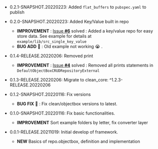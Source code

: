 * 0.2.1-SNAPSHOT.20220223: Added `flat_buffers` to `pubspec.yaml` to publish

* 0.2.0-SNAPSHOT.20220223: Added Key/Value built in repo
    * **IMPROVEMENT** : [Issue **#6**](https://github.com/JesusHdezWaterloo/clean_repo_objectbox/issues/6) solved : Added a key/value repo for easy store data. See example for details at `example/lib/src_single_key_value`
    * **BUG ADD** :bug: : Old example not working :sob: .

* 0.1.4-RELEASE.20220206: Removed print
    * **IMPROVEMENT** : [Issue **#4**](https://github.com/JesusHdezWaterloo/clean_repo_objectbox/issues/4) solved : Removed all prints statements in `DefaultObjectBoxCRUDRepositoryExternal`

* 0.1.3-RELEASE.20220206: Migrate to clean_core: ^1.2.3-RELEASE.20220206

* 0.1.2-SNAPSHOT.20220116: Fix versions
  * **BUG FIX** :bug: : Fix clean/objectbox versions to latest.

* 0.1.0-SNAPSHOT.20220116: Fix basic functionalities.
  * **IMPROVEMENT** Sort example folders by letter, fix converter layer

* 0.0.1-RELEASE.20211019: Initial develop of framework.
  * **NEW** Basics of repo.objectbox, definition and implementation